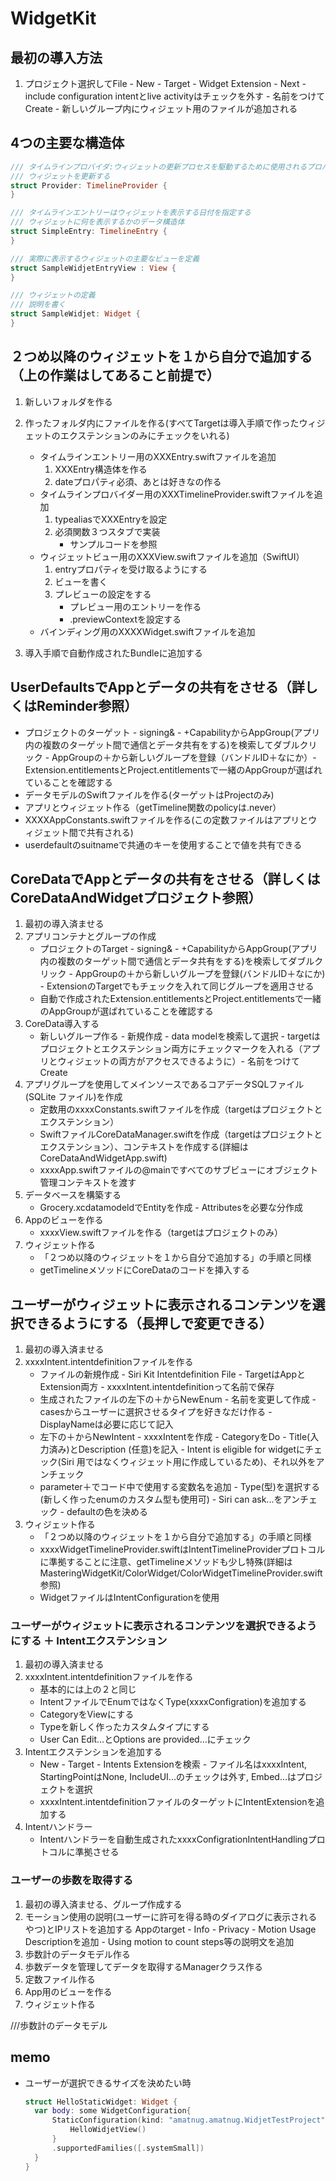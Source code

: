 # WidgetKit

## 最初の導入方法
1. プロジェクト選択してFile - New - Target - Widget Extension - Next - include configuration intentとlive activityはチェックを外す - 名前をつけてCreate - 新しいグループ内にウィジェット用のファイルが追加される

## 4つの主要な構造体
```Swift
/// タイムラインプロバイダ:ウィジェットの更新プロセスを駆動するために使用されるプロバイダー
/// ウィジェットを更新する
struct Provider: TimelineProvider {
}

/// タイムラインエントリーはウィジェットを表示する日付を指定する
/// ウィジェットに何を表示するかのデータ構造体
struct SimpleEntry: TimelineEntry {
}

/// 実際に表示するウィジェットの主要なビューを定義
struct SampleWidjetEntryView : View {
}

/// ウィジェットの定義
/// 説明を書く
struct SampleWidjet: Widget {
}
```


## ２つめ以降のウィジェットを１から自分で追加する（上の作業はしてあること前提で）
1. 新しいフォルダを作る
2. 作ったフォルダ内にファイルを作る(すべてTargetは導入手順で作ったウィジェットのエクステンションのみにチェックをいれる)
    - タイムラインエントリー用のXXXEntry.swiftファイルを追加
        1. XXXEntry構造体を作る
        2. dateプロパティ必須、あとは好きなの作る
    - タイムラインプロバイダー用のXXXTimelineProvider.swiftファイルを追加
        1. typealiasでXXXEntryを設定
        2. 必須関数３つスタブで実装
           - サンプルコードを参照
    - ウィジェットビュー用のXXXView.swiftファイルを追加（SwiftUI）
        1. entryプロパティを受け取るようにする
        2. ビューを書く
        3. プレビューの設定をする
            - プレビュー用のエントリーを作る
            -  .previewContextを設定する
    - バインディング用のXXXXWidget.swiftファイルを追加

3. 導入手順で自動作成されたBundleに追加する



## UserDefaultsでAppとデータの共有をさせる（詳しくはReminder参照）
- プロジェクトのターゲット - signing& - +CapabilityからAppGroup(アプリ内の複数のターゲット間で通信とデータ共有をする)を検索してダブルクリック - AppGroupの＋から新しいグループを登録（バンドルID＋なにか）- Extension.entitlementsとProject.entitlementsで一緒のAppGroupが選ばれていることを確認する
- データモデルのSwiftファイルを作る(ターゲットはProjectのみ)
- アプリとウィジェット作る（getTimeline関数のpolicyは.never）
- XXXXAppConstants.swiftファイルを作る(この定数ファイルはアプリとウィジェット間で共有される)
- userdefaultのsuitnameで共通のキーを使用することで値を共有できる



## CoreDataでAppとデータの共有をさせる（詳しくはCoreDataAndWidgetプロジェクト参照）
1. 最初の導入済ませる
2. アプリコンテナとグループの作成
    - プロジェクトのTarget - signing& - +CapabilityからAppGroup(アプリ内の複数のターゲット間で通信とデータ共有をする)を検索してダブルクリック - AppGroupの＋から新しいグループを登録(バンドルID＋なにか) - ExtensionのTargetでもチェックを入れて同じグループを適用させる
    - 自動で作成されたExtension.entitlementsとProject.entitlementsで一緒のAppGroupが選ばれていることを確認する
3. CoreData導入する
    - 新しいグループ作る - 新規作成 - data modelを検索して選択 - targetはプロジェクトとエクステンション両方にチェックマークを入れる（アプリとウィジェットの両方がアクセスできるように）- 名前をつけてCreate
4. アプリグループを使用してメインソースであるコアデータSQLファイル (SQLite ファイル)を作成
    - 定数用のxxxxConstants.swiftファイルを作成（targetはプロジェクトとエクステンション）
    - SwiftファイルCoreDataManager.swiftを作成（targetはプロジェクトとエクステンション）、コンテキストを作成する(詳細はCoreDataAndWidgetApp.swift)
    - xxxxApp.swiftファイルの@mainですべてのサブビューにオブジェクト管理コンテキストを渡す
5. データベースを構築する
    - Grocery.xcdatamodeldでEntityを作成 - Attributesを必要な分作成 
6. Appのビューを作る
    - xxxxView.swiftファイルを作る（targetはプロジェクトのみ）
7. ウィジェット作る
    - 「２つめ以降のウィジェットを１から自分で追加する」の手順と同様
    - getTimelineメソッドにCoreDataのコードを挿入する


## ユーザーがウィジェットに表示されるコンテンツを選択できるようにする（長押しで変更できる）
1. 最初の導入済ませる
2. xxxxIntent.intentdefinitionファイルを作る
    - ファイルの新規作成 - Siri Kit Intentdefinition File - TargetはAppとExtension両方 - xxxxIntent.intentdefinitionって名前で保存
    - 生成されたファイルの左下の＋からNewEnum - 名前を変更して作成 - casesからユーザーに選択させるタイプを好きなだけ作る - DisplayNameは必要に応じて記入
    - 左下の＋からNewIntent - xxxxIntentを作成 - CategoryをDo - Title(入力済み)とDescription
    (任意)を記入 - Intent is eligible for widgetにチェック(Siri 用ではなくウィジェット用に作成しているため)、それ以外をアンチェック 
    - parameter＋でコード中で使用する変数名を追加 - Type(型)を選択する(新しく作ったenumのカスタム型も使用可) - Siri can ask...をアンチェック - defaultの色を決める
3. ウィジェット作る
    - 「２つめ以降のウィジェットを１から自分で追加する」の手順と同様
    - xxxxWidgetTimelineProvider.swiftはIntentTimelineProviderプロトコルに準拠することに注意、getTimelineメソッドも少し特殊(詳細はMasteringWidgetKit/ColorWidget/ColorWidgetTimelineProvider.swift参照)
    - WidgetファイルはIntentConfigurationを使用

###  ユーザーがウィジェットに表示されるコンテンツを選択できるようにする ＋ Intentエクステンション
1. 最初の導入済ませる
2. xxxxIntent.intentdefinitionファイルを作る
    - 基本的には上の２と同じ
    - IntentファイルでEnumではなくType(xxxxConfigration)を追加する
    - CategoryをViewにする
    - Typeを新しく作ったカスタムタイプにする
    - User Can Edit...とOptions are provided...にチェック
3. Intentエクステンションを追加する
    - New - Target - Intents Extensionを検索 - ファイル名はxxxxIntent, StartingPointはNone, IncludeUI...のチェックは外す, Embed...はプロジェクトを選択
    - xxxxIntent.intentdefinitionファイルのターゲットにIntentExtensionを追加する
4. Intentハンドラー
    - Intentハンドラーを自動生成されたxxxxConfigrationIntentHandlingプロトコルに準拠させる

###  ユーザーの歩数を取得する
1. 最初の導入済ませる、グループ作成する
2. モーション使用の説明(ユーザーに許可を得る時のダイアログに表示されるやつ)とIPリストを追加する
Appのtarget - Info - Privacy - Motion Usage Descriptionを追加 - Using motion to count steps等の説明文を追加
3. 歩数計のデータモデル作る
4. 歩数データを管理してデータを取得するManagerクラス作る
5. 定数ファイル作る
6. App用のビューを作る
7. ウィジェット作る



///歩数計のデータモデル


## memo
- ユーザーが選択できるサイズを決めたい時
  ```Swift
  struct HelloStaticWidget: Widget {
    var body: some WidgetConfiguration{
        StaticConfiguration(kind: "amatnug.amatnug.WidjetTestProject", provider: HelloWidgetTimelineProvider()) { _ in
            HelloWidjetView()
        }
        .supportedFamilies([.systemSmall])
    }
  }
```

